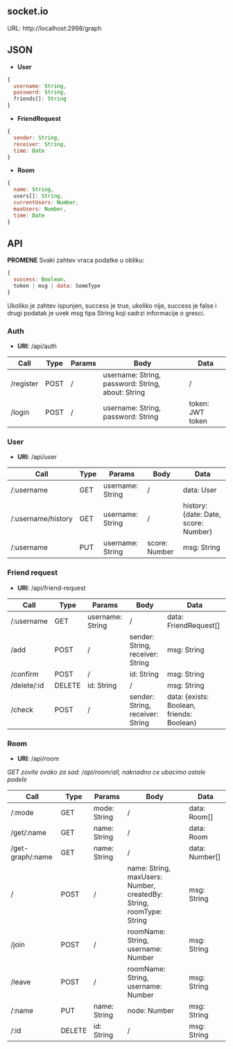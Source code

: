 ## socket.io

URL: http://localhost:2998/graph



## JSON

* **User**
```javascript
{
  username: String,
  password: String,
  friends[]: String
}
```

* **FriendRequest**
```javascript
{
  sender: String,
  receiver: String,
  time: Date
}
```

* **Room**
```javascript
{
  name: String,
  users[]: String,
  currentUsers: Number,
  maxUsers: Number,
  time: Date
}
```

## API

**PROMENE** Svaki zahtev vraca podatke u obliku:
```javascript
{
  success: Boolean,
  token | msg | data: SomeType
}
```
Ukoliko je zahtev ispunjen, success je true, ukoliko nije, success je false i drugi podatak je uvek msg tipa String koji sadrzi informacije o gresci.

### Auth
* **URI**: /api/auth

| Call        | Type    | Params                | Body                                    | Data                                      |
|-------------|---------|-----------------------|-----------------------------------------|-------------------------------------------|
| /register   | POST    | /                     | username: String, password: String, about: String  | /                              |
| /login      | POST    | /                     | username: String, password: String      | token: JWT token                          |
                    
### User                    
* **URI**: /api/user                    
                    
| Call        | Type    | Params                | Body                                    | Data                                      |
|-------------|---------|-----------------------|-----------------------------------------|-------------------------------------------|
| /:username  | GET     | username: String      | /                                       | data: User                                |
| /:username/history  | GET     | username: String      | /                               | history: {date: Date, score: Number}      |
| /:username  | PUT     | username: String      | score: Number                           | msg: String                               |
                    
### Friend request                    
* **URI**: /api/friend-request                    
                    
| Call        | Type    | Params                | Body                                    | Data                                      |
|-------------|---------|-----------------------|-----------------------------------------|-------------------------------------------|
| /:username  | GET     | username: String      | /                                       | data: FriendRequest[]                     |
| /add        | POST    | /                     | sender: String, receiver: String        | msg: String                               |
| /confirm    | POST    | /                     | id: String                              | msg: String                               |
| /delete/:id | DELETE  | id: String            |  /                                      | msg: String                               |
| /check      | POST    | /                     | sender: String, receiver: String        | data: {exists: Boolean, friends: Boolean} |

### Room
* **URI**: /api/room

*GET zovite ovako za sad: /api/room/all, naknadno ce ubacimo ostale podele*

| Call        | Type    | Params                | Body                                    | Data                                      |
|-------------|---------|-----------------------|-----------------------------------------|-------------------------------------------|
| /:mode      | GET     | mode: String          | /                                       | data: Room[]                              |
| /get/:name  | GET     | name: String          | /                                       | data: Room                                |
| /get-graph/:name| GET | name: String          | /                                       | data: Number[]                            |
| /           | POST    | /                     | name: String, maxUsers: Number, createdBy: String, roomType: String   | msg: String |
| /join       | POST    | /                     | roomName: String, username: Number      | msg: String                               |
| /leave      | POST    | /                     | roomName: String, username: Number      | msg: String                               |
| /:name      | PUT     | name: String          | node: Number                            | msg: String                               |
| /:id        | DELETE  | id: String            | /                                       | msg: String                               |
